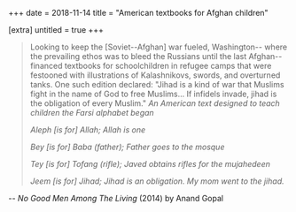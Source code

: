 +++
date = 2018-11-14
title = "American textbooks for Afghan children"

[extra]
untitled = true
+++

> Looking to keep the [Soviet--Afghan] war fueled, Washington-- where the
> prevailing ethos was to bleed the Russians until the last Afghan-- financed
> textbooks for schoolchildren in refugee camps that were festooned with
> illustrations of Kalashnikovs, swords, and overturned tanks. One such edition
> declared: "Jihad is a kind of war that Muslims fight in the name of God to
> free Muslims... If infidels invade, jihad is the obligation of every Muslim."
> *An American text designed to teach children the Farsi alphabet began*
>
> *Aleph [is for] Allah; Allah is one*
>
> *Bey [is for] Baba (father); Father goes to the mosque*
>
> *Tey [is for] Tofang (rifle); Javed obtains rifles for the mujahedeen*
>
> *Jeem [is for] Jihad; Jihad is an obligation. My mom went to the jihad.*

-- *No Good Men Among The Living* (2014) by Anand Gopal
